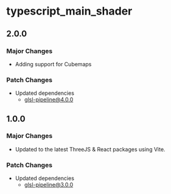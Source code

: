 # typescript_main_shader

## 2.0.0

### Major Changes

- Adding support for Cubemaps

### Patch Changes

- Updated dependencies
  - glsl-pipeline@4.0.0

## 1.0.0

### Major Changes

- Updated to the latest ThreeJS & React packages using Vite.

### Patch Changes

- Updated dependencies
  - glsl-pipeline@3.0.0
